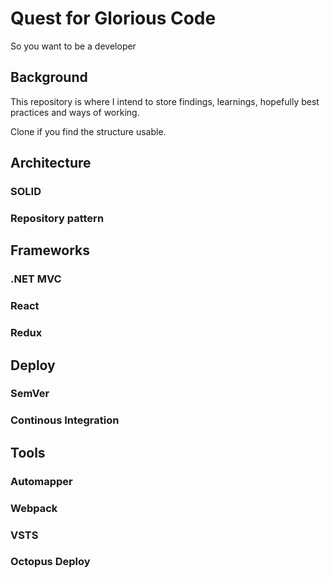 # Quest for Glorious Code
So you want to be a developer

## Background
This repository is where I intend to store findings, learnings, hopefully best practices and ways of working.

Clone if you find the structure usable.

## Architecture
### SOLID
### Repository pattern

## Frameworks
### .NET MVC
### React
### Redux

## Deploy
### SemVer
### Continous Integration

## Tools
### Automapper
### Webpack
### VSTS
### Octopus Deploy
